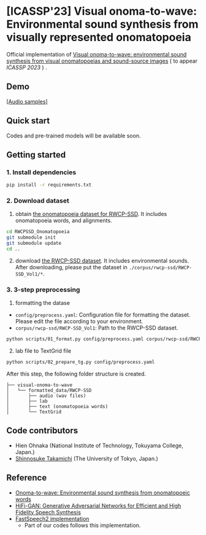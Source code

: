 # [ICASSP'23] Visual onoma-to-wave: Environmental sound synthesis from visually represented onomatopoeia
Official implementation of [Visual onoma-to-wave: environmental sound synthesis from visual onomatopoeias and sound-source images](https://arxiv.org/abs/2210.09173) ( to appear *ICASSP 2023* ) .

## Demo
[[Audio samples]](https://sarulab-speech.github.io/demo_visual-onoma-to-wave/)



## Quick start
Codes and pre-trained models will be available soon.

## Getting started
### 1. Install dependencies
```bash
pip install -r requirements.txt
```

### 2. Download dataset
1. obtain [the onomatopoeia dataset for RWCP-SSD](https://github.com/KeisukeImoto/RWCPSSD_Onomatopoeia). It includes onomatopoeia words, and alignments.
```bash
cd RWCPSSD_Onomatopoeia
git submodule init
git submodule update
cd ..
```  
2. download [the RWCP-SSD dataset](https://staff.aist.go.jp/m.goto/RWCP-SSD/eng/index.html). It includes environmental sounds. After downloading, please put the dataset in `./corpus/rwcp-ssd/RWCP-SSD_Vol1/*`.

### 3. 3-step preprocessing
1. formatting the datase
- `config/preprocess.yaml`: Configuration file for formatting the dataset. Please edit the file according to your environment.
- `corpus/rwcp-ssd/RWCP-SSD_Vol1`: Path to the RWCP-SSD dataset.
```bash
python scripts/01_format.py config/preprocess.yaml corpus/rwcp-ssd/RWCP-SSD_Vol1
```  
2. lab file to TextGrid file
```bash
python scripts/02_prepare_tg.py config/preprocess.yaml
```
After this step, the following folder structure is created.
```
├── visual-onoma-to-wave
│   └── formatted_data/RWCP-SSD
│       ├── audio (wav files)
│       ├── lab
│       ├── text (onomatopoeia words)
│       └── TextGrid
```



## Code contributors
- Hien Ohnaka (National Institute of Technology, Tokuyama College, Japan.)
- [Shinnosuke Takamichi](https://sites.google.com/site/shinnosuketakamichi/home) (The University of Tokyo, Japan.)

## Reference
- [Onoma-to-wave: Environmental sound synthesis from onomatopoeic words](https://arxiv.org/abs/2102.05872)
- [HiFi-GAN: Generative Adversarial Networks for Efficient and High Fidelity Speech Synthesis](https://arxiv.org/abs/2010.05646)
- [FastSpeech2 implementation](https://github.com/Wataru-Nakata/FastSpeech2-JSUT)
  - Part of our codes follows this implementation.